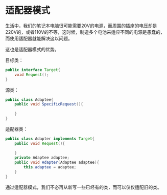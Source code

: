 # 适配器模式

生活中，我们的笔记本电脑很可能需要20V的电源，而周围的插座的电压却是220V的，或者110V的不等，这时候，制造多个电池来适应不同的电源是愚蠢的，而使用适配器就能解决这以问题。

这也是适配器模式的优势。

目标类：

```java
public interface Target{
    void Request();
}
```



源类：

```java
public class Adaptee{
    public void SpecificRequest(){
        
    }
}
```



适配器类：

```java
public class Adapter implements Target{
    public void Request(){
        
    }
    private Adaptee adaptee;
    public void Adapter(Adaptee adaptee){
        this.adaptee = adaptee;
    }
}
```

通过适配器模式，我们不必再从新写一些已经有的类，而可以仅仅适配旧的类。